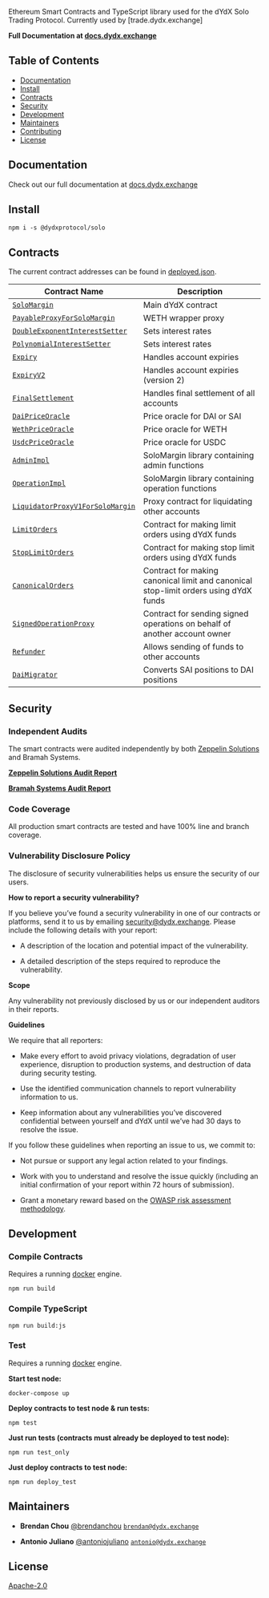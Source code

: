 Ethereum Smart Contracts and TypeScript library used for the dYdX Solo Trading Protocol. Currently used by [trade.dydx.exchange]

**Full Documentation at [docs.dydx.exchange](https://docs.dydx.exchange)**

## Table of Contents

 - [Documentation](#documentation)
 - [Install](#install)
 - [Contracts](#contracts)
 - [Security](#security)
 - [Development](#development)
 - [Maintainers](#maintainers)
 - [Contributing](#contributing)
 - [License](#license)

## Documentation

Check out our full documentation at [docs.dydx.exchange](https://docs.dydx.exchange)

## Install

`npm i -s @dydxprotocol/solo`

## Contracts

The current contract addresses can be found in [deployed.json](./migrations/deployed.json).

|Contract Name|Description|
|-------------|-------------|
|[`SoloMargin`](./contracts/protocol/SoloMargin.sol)|Main dYdX contract|
|[`PayableProxyForSoloMargin`](./contracts/external/proxies/PayableProxyForSoloMargin.sol)|WETH wrapper proxy|
|[`DoubleExponentInterestSetter`](./contracts/external/interestsetters/DoubleExponentInterestSetter.sol)|Sets interest rates|
|[`PolynomialInterestSetter`](./contracts/external/interestsetters/PolynomialInterestSetter.sol)|Sets interest rates|
|[`Expiry`](./contracts/external/traders/Expiry.sol)|Handles account expiries|
|[`ExpiryV2`](./contracts/external/traders/ExpiryV2.sol)|Handles account expiries (version 2)|
|[`FinalSettlement`](./contracts/external/traders/FinalSettlement.sol)|Handles final settlement of all accounts|
|[`DaiPriceOracle`](./contracts/external/oracles/DaiPriceOracle.sol)|Price oracle for DAI or SAI|
|[`WethPriceOracle`](./contracts/external/oracles/WethPriceOracle.sol)|Price oracle for WETH|
|[`UsdcPriceOracle`](./contracts/external/oracles/UsdcPriceOracle.sol)|Price oracle for USDC|
|[`AdminImpl`](./contracts/protocol/impl/AdminImpl.sol)|SoloMargin library containing admin functions|
|[`OperationImpl`](./contracts/protocol/impl/OperationImpl.sol)|SoloMargin library containing operation functions|
|[`LiquidatorProxyV1ForSoloMargin`](./contracts/external/proxies/LiquidatorProxyV1ForSoloMargin.sol)|Proxy contract for liquidating other accounts|
|[`LimitOrders`](./contracts/external/traders/LimitOrders.sol)|Contract for making limit orders using dYdX funds|
|[`StopLimitOrders`](./contracts/external/traders/StopLimitOrders.sol)|Contract for making stop limit orders using dYdX funds|
|[`CanonicalOrders`](./contracts/external/traders/CanonicalOrders.sol)|Contract for making canonical limit and canonical stop-limit orders using dYdX funds|
|[`SignedOperationProxy`](./contracts/external/proxies/SignedOperationProxy.sol)|Contract for sending signed operations on behalf of another account owner|
|[`Refunder`](./contracts/external/traders/Refunder.sol)|Allows sending of funds to other accounts|
|[`DaiMigrator`](./contracts/external/traders/DaiMigrator.sol)|Converts SAI positions to DAI positions|

## Security

### Independent Audits

The smart contracts were audited independently by both
[Zeppelin Solutions](https://zeppelin.solutions/) and Bramah Systems.

**[Zeppelin Solutions Audit Report](https://blog.zeppelin.solutions/solo-margin-protocol-audit-30ac2aaf6b10)**

**[Bramah Systems Audit Report](https://s3.amazonaws.com/dydx-assets/dYdX_Audit_Report_Bramah_Systems.pdf)**

### Code Coverage

All production smart contracts are tested and have 100% line and branch coverage.

### Vulnerability Disclosure Policy

The disclosure of security vulnerabilities helps us ensure the security of our users.

**How to report a security vulnerability?**

If you believe you’ve found a security vulnerability in one of our contracts or platforms,
send it to us by emailing [security@dydx.exchange](mailto:security@dydx.exchange).
Please include the following details with your report:

* A description of the location and potential impact of the vulnerability.

* A detailed description of the steps required to reproduce the vulnerability.

**Scope**

Any vulnerability not previously disclosed by us or our independent auditors in their reports.

**Guidelines**

We require that all reporters:

* Make every effort to avoid privacy violations, degradation of user experience,
disruption to production systems, and destruction of data during security testing.

* Use the identified communication channels to report vulnerability information to us.

* Keep information about any vulnerabilities you’ve discovered confidential between yourself and
dYdX until we’ve had 30 days to resolve the issue.

If you follow these guidelines when reporting an issue to us, we commit to:

* Not pursue or support any legal action related to your findings.

* Work with you to understand and resolve the issue quickly
(including an initial confirmation of your report within 72 hours of submission).

* Grant a monetary reward based on the [OWASP risk assessment methodology](https://medium.com/dydxderivatives/announcing-bug-bounties-for-the-dydx-margin-trading-protocol-d0c817d1cda4).


## Development

### Compile Contracts

Requires a running [docker](https://docker.com) engine.

`npm run build`

### Compile TypeScript

`npm run build:js`

### Test

Requires a running [docker](https://docker.com) engine.

**Start test node:**

`docker-compose up`

**Deploy contracts to test node & run tests:**

`npm test`

**Just run tests (contracts must already be deployed to test node):**

`npm run test_only`

**Just deploy contracts to test node:**

`npm run deploy_test`

## Maintainers

 - **Brendan Chou**
 [@brendanchou](https://github.com/BrendanChou)
 [`brendan@dydx.exchange`](mailto:brendan@dydx.exchange)

 - **Antonio Juliano**
 [@antoniojuliano](https://github.com/AntonioJuliano)
 [`antonio@dydx.exchange`](mailto:antonio@dydx.exchange)

## License

[Apache-2.0](./blob/master/LICENSE)
